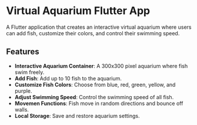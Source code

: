 # Virtual Aquarium Flutter App

A Flutter application that creates an interactive virtual aquarium where users can add fish, customize their colors, and control their swimming speed. 
## Features

- **Interactive Aquarium Container**: A 300x300 pixel aquarium where fish swim freely.
- **Add Fish**: Add up to 10 fish to the aquarium.
- **Customize Fish Colors**: Choose from blue, red, green, yellow, and purple.
- **Adjust Swimming Speed**: Control the swimming speed of all fish.
- **Movemen Functions**: Fish move in random directions and bounce off walls.
- **Local Storage**: Save and restore aquarium settings.
